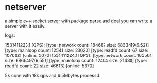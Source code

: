 # netserver

a simple c++ socket server with package parse and deal
you can write a server with it easily.

logs:

1531411223.1 [QPS]:  [type: network count: 184687 size: 6833419(6.52)] [type: mainloop count: 12541 size: 23023] [type: readfd count: 67 size: 107682] [online: 5670]
1531411224.1 [QPS]:  [type: network count: 185581 size: 6866497(6.55)] [type: mainloop count: 12404 size: 21438] [type: readfd count: 22 size: 46613] [online: 5670]

5k conn with 18k qps and 6.5Mbytes processd.
